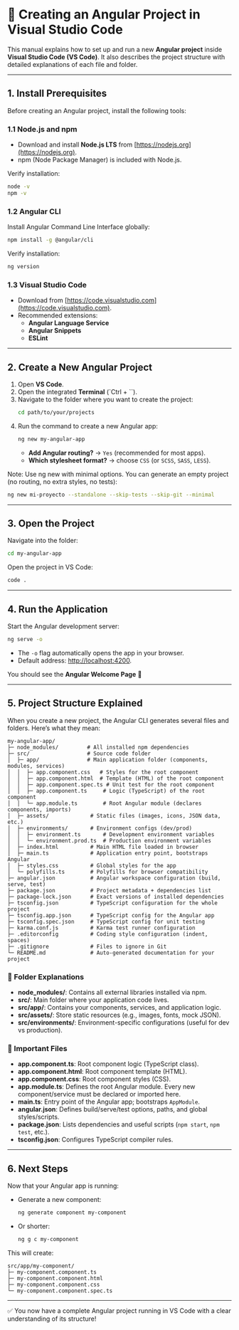 # 🚀 Creating an Angular Project in Visual Studio Code

This manual explains how to set up and run a new **Angular project** inside **Visual Studio Code (VS Code)**. It also describes the project structure with detailed explanations of each file and folder.

---

## 1. Install Prerequisites

Before creating an Angular project, install the following tools:

### 1.1 Node.js and npm
- Download and install **Node.js LTS** from [https://nodejs.org](https://nodejs.org).
- npm (Node Package Manager) is included with Node.js.

Verify installation:
```bash
node -v
npm -v
```

### 1.2 Angular CLI
Install Angular Command Line Interface globally:
```bash
npm install -g @angular/cli
```

Verify installation:
```bash
ng version
```

### 1.3 Visual Studio Code
- Download from [https://code.visualstudio.com](https://code.visualstudio.com).
- Recommended extensions:
  - **Angular Language Service**
  - **Angular Snippets**
  - **ESLint**

---

## 2. Create a New Angular Project

1. Open **VS Code**.
2. Open the integrated **Terminal** (`Ctrl + \``).
3. Navigate to the folder where you want to create the project:
   ```bash
   cd path/to/your/projects
   ```
4. Run the command to create a new Angular app:
   ```bash
   ng new my-angular-app
   ```
   - **Add Angular routing?** → `Yes` (recommended for most apps).
   - **Which stylesheet format?** → choose `CSS` (or `SCSS`, `SASS`, `LESS`).

Note: Use ng new with minimal options. You can generate an empty project (no routing, no extra styles, no tests):

  ```bash
  ng new mi-proyecto --standalone --skip-tests --skip-git --minimal

  ```
---

## 3. Open the Project

Navigate into the folder:
```bash
cd my-angular-app
```

Open the project in VS Code:
```bash
code .
```

---

## 4. Run the Application

Start the Angular development server:
```bash
ng serve -o
```

- The `-o` flag automatically opens the app in your browser.  
- Default address: [http://localhost:4200](http://localhost:4200).

You should see the **Angular Welcome Page** 🎉

---

## 5. Project Structure Explained

When you create a new project, the Angular CLI generates several files and folders. Here’s what they mean:

```
my-angular-app/
├─ node_modules/         # All installed npm dependencies
├─ src/                  # Source code folder
│  ├─ app/               # Main application folder (components, modules, services)
│  │  ├─ app.component.css   # Styles for the root component
│  │  ├─ app.component.html  # Template (HTML) of the root component
│  │  ├─ app.component.spec.ts # Unit test for the root component
│  │  ├─ app.component.ts     # Logic (TypeScript) of the root component
│  │  └─ app.module.ts        # Root Angular module (declares components, imports)
│  ├─ assets/             # Static files (images, icons, JSON data, etc.)
│  ├─ environments/       # Environment configs (dev/prod)
│  │  ├─ environment.ts       # Development environment variables
│  │  └─ environment.prod.ts  # Production environment variables
│  ├─ index.html          # Main HTML file loaded in browser
│  ├─ main.ts             # Application entry point, bootstraps Angular
│  ├─ styles.css          # Global styles for the app
│  └─ polyfills.ts        # Polyfills for browser compatibility
├─ angular.json           # Angular workspace configuration (build, serve, test)
├─ package.json           # Project metadata + dependencies list
├─ package-lock.json      # Exact versions of installed dependencies
├─ tsconfig.json          # TypeScript configuration for the whole project
├─ tsconfig.app.json      # TypeScript config for the Angular app
├─ tsconfig.spec.json     # TypeScript config for unit testing
├─ karma.conf.js          # Karma test runner configuration
├─ .editorconfig          # Coding style configuration (indent, spaces)
├─ .gitignore             # Files to ignore in Git
└─ README.md              # Auto-generated documentation for your project
```

### 📂 Folder Explanations
- **node_modules/**: Contains all external libraries installed via npm.  
- **src/**: Main folder where your application code lives.  
- **src/app/**: Contains your components, services, and application logic.  
- **src/assets/**: Store static resources (e.g., images, fonts, mock JSON).  
- **src/environments/**: Environment-specific configurations (useful for dev vs production).  

### 📄 Important Files
- **app.component.ts**: Root component logic (TypeScript class).  
- **app.component.html**: Root component template (HTML).  
- **app.component.css**: Root component styles (CSS).  
- **app.module.ts**: Defines the root Angular module. Every new component/service must be declared or imported here.  
- **main.ts**: Entry point of the Angular app; bootstraps `AppModule`.  
- **angular.json**: Defines build/serve/test options, paths, and global styles/scripts.  
- **package.json**: Lists dependencies and useful scripts (`npm start`, `npm test`, etc.).  
- **tsconfig.json**: Configures TypeScript compiler rules.  

---

## 6. Next Steps

Now that your Angular app is running:
- Generate a new component:
  ```bash
  ng generate component my-component
  ```
- Or shorter:
  ```bash
  ng g c my-component
  ```

This will create:
```
src/app/my-component/
├─ my-component.component.ts
├─ my-component.component.html
├─ my-component.component.css
└─ my-component.component.spec.ts
```

---

✅ You now have a complete Angular project running in VS Code with a clear understanding of its structure!
